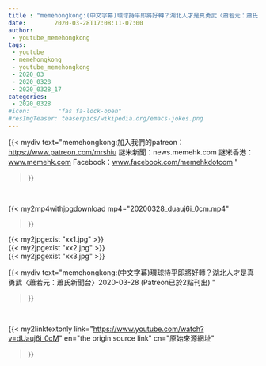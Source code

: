 ```yaml
---
title : "memehongkong:(中文字幕)環球持平即將好轉？湖北人才是真勇武〈蕭若元：蕭氏新聞台〉2020-03-28 (Patreon已於2點刊出) "
date:        2020-03-28T17:08:11-07:00
author:
 - youtube_memehongkong
tags:
 - youtube
 - memehongkong
 - youtube_memehongkong
 - 2020_03
 - 2020_0328
 - 2020_0328_17
categories:
 - 2020_0328
#icon:        "fas fa-lock-open"
#resImgTeaser: teaserpics/wikipedia.org/emacs-jokes.png
---
```


{{< mydiv text="memehongkong:加入我們的patreon：https://www.patreon.com/mrshiu 謎米新聞：news.memehk.com 謎米香港： www.memehk.com Facebook：www.facebook.com/memehkdotcom "
>}}
<br>


{{< my2mp4withjpgdownload mp4="20200328_duauj6i_0cm.mp4"
>}}

{{< my2jpgexist "xx1.jpg" >}}<br>
{{< my2jpgexist "xx2.jpg" >}}<br>
{{< my2jpgexist "xx3.jpg" >}}<br>



{{< mydiv text="memehongkong:(中文字幕)環球持平即將好轉？湖北人才是真勇武〈蕭若元：蕭氏新聞台〉2020-03-28 (Patreon已於2點刊出) "
>}}
<br>

{{< my2linktextonly link="https://www.youtube.com/watch?v=dUauj6i_0cM"
en="the origin source link" cn="原始來源網址"
>}}


<br>

